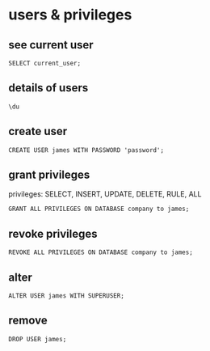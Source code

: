 # users & privileges

## see current user
```
SELECT current_user;
```

## details of users
```
\du
```

## create user
```
CREATE USER james WITH PASSWORD 'password';
```

## grant privileges
privileges: SELECT, INSERT, UPDATE, DELETE, RULE, ALL
```
GRANT ALL PRIVILEGES ON DATABASE company to james;
```

## revoke privileges
```
REVOKE ALL PRIVILEGES ON DATABASE company to james;
```

## alter
```
ALTER USER james WITH SUPERUSER;
```

## remove
```
DROP USER james;
```